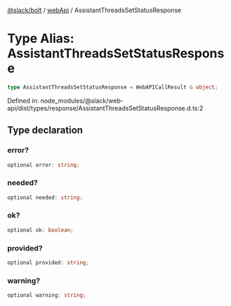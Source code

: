 [@slack/bolt](../../../../index.md) / [webApi](../index.md) / AssistantThreadsSetStatusResponse

# Type Alias: AssistantThreadsSetStatusResponse

```ts
type AssistantThreadsSetStatusResponse = WebAPICallResult & object;
```

Defined in: node\_modules/@slack/web-api/dist/types/response/AssistantThreadsSetStatusResponse.d.ts:2

## Type declaration

### error?

```ts
optional error: string;
```

### needed?

```ts
optional needed: string;
```

### ok?

```ts
optional ok: boolean;
```

### provided?

```ts
optional provided: string;
```

### warning?

```ts
optional warning: string;
```
